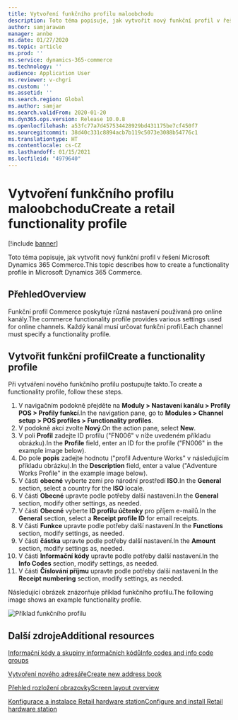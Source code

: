 ```yaml
---
title: Vytvoření funkčního profilu maloobchodu
description: Toto téma popisuje, jak vytvořit nový funkční profil v řešení Microsoft Dynamics 365 Commerce.
author: samjarawan
manager: annbe
ms.date: 01/27/2020
ms.topic: article
ms.prod: ''
ms.service: dynamics-365-commerce
ms.technology: ''
audience: Application User
ms.reviewer: v-chgri
ms.custom: ''
ms.assetid: ''
ms.search.region: Global
ms.author: samjar
ms.search.validFrom: 2020-01-20
ms.dyn365.ops.version: Release 10.0.8
ms.openlocfilehash: a53fc77a7d457534428929bd431175be7cf450f7
ms.sourcegitcommit: 38d40c331c8894acb7b119c5073e3088b54776c1
ms.translationtype: HT
ms.contentlocale: cs-CZ
ms.lasthandoff: 01/15/2021
ms.locfileid: "4979640"
---
```

# <a name="create-a-retail-functionality-profile"></a><span data-ttu-id="12b6d-103">Vytvoření funkčního profilu maloobchodu</span><span class="sxs-lookup"><span data-stu-id="12b6d-103">Create a retail functionality profile</span></span>


[!include [banner](includes/banner.md)]

<span data-ttu-id="12b6d-104">Toto téma popisuje, jak vytvořit nový funkční profil v řešení Microsoft Dynamics 365 Commerce.</span><span class="sxs-lookup"><span data-stu-id="12b6d-104">This topic describes how to create a functionality profile in Microsoft Dynamics 365 Commerce.</span></span>

## <a name="overview"></a><span data-ttu-id="12b6d-105">Přehled</span><span class="sxs-lookup"><span data-stu-id="12b6d-105">Overview</span></span>

<span data-ttu-id="12b6d-106">Funkční profil Commerce poskytuje různá nastavení používaná pro online kanály.</span><span class="sxs-lookup"><span data-stu-id="12b6d-106">The commerce functionality profile provides various settings used for online channels.</span></span> <span data-ttu-id="12b6d-107">Každý kanál musí určovat funkční profil.</span><span class="sxs-lookup"><span data-stu-id="12b6d-107">Each channel must specify a functionality profile.</span></span>

## <a name="create-a-functionality-profile"></a><span data-ttu-id="12b6d-108">Vytvořit funkční profil</span><span class="sxs-lookup"><span data-stu-id="12b6d-108">Create a functionality profile</span></span>

<span data-ttu-id="12b6d-109">Při vytváření nového funkčního profilu postupujte takto.</span><span class="sxs-lookup"><span data-stu-id="12b6d-109">To create a functionality profile, follow these steps.</span></span>

1. <span data-ttu-id="12b6d-110">V navigačním podokně přejděte na **Moduly \> Nastavení kanálu \> Profily POS \> Profily funkcí**.</span><span class="sxs-lookup"><span data-stu-id="12b6d-110">In the navigation pane, go to **Modules \> Channel setup \> POS profiles \> Functionality profiles**.</span></span>
1. <span data-ttu-id="12b6d-111">V podokně akcí zvolte **Nový**.</span><span class="sxs-lookup"><span data-stu-id="12b6d-111">On the action pane, select **New**.</span></span>
1. <span data-ttu-id="12b6d-112">V poli **Profil** zadejte ID profilu ("FN006" v níže uvedeném příkladu obrázku).</span><span class="sxs-lookup"><span data-stu-id="12b6d-112">In the **Profile** field, enter an ID for the profile ("FN006" in the example image below).</span></span>
1. <span data-ttu-id="12b6d-113">Do pole **popis** zadejte hodnotu ("profil Adventure Works" v následujícím příkladu obrázku).</span><span class="sxs-lookup"><span data-stu-id="12b6d-113">In the **Description** field, enter a value ("Adventure Works Profile" in the example image below).</span></span>
1. <span data-ttu-id="12b6d-114">V části **obecné** vyberte zemi pro národní prostředí **ISO**.</span><span class="sxs-lookup"><span data-stu-id="12b6d-114">In the **General** section, select a country for the **ISO** locale.</span></span>
1. <span data-ttu-id="12b6d-115">V části **Obecné** upravte podle potřeby další nastavení.</span><span class="sxs-lookup"><span data-stu-id="12b6d-115">In the **General** section, modify other settings, as needed.</span></span>
1. <span data-ttu-id="12b6d-116">V části **Obecné** vyberte **ID profilu účtenky** pro příjem e-mailů.</span><span class="sxs-lookup"><span data-stu-id="12b6d-116">In the **General** section, select a **Receipt profile ID** for email receipts.</span></span>
1. <span data-ttu-id="12b6d-117">V části **Funkce** upravte podle potřeby další nastavení.</span><span class="sxs-lookup"><span data-stu-id="12b6d-117">In the **Functions** section, modify settings, as needed.</span></span>
1. <span data-ttu-id="12b6d-118">V části **částka** upravte podle potřeby další nastavení.</span><span class="sxs-lookup"><span data-stu-id="12b6d-118">In the **Amount** section, modify settings as, needed.</span></span>
1. <span data-ttu-id="12b6d-119">V části **Informační kódy** upravte podle potřeby další nastavení.</span><span class="sxs-lookup"><span data-stu-id="12b6d-119">In the **Info Codes** section, modify settings, as needed.</span></span>
1. <span data-ttu-id="12b6d-120">V části **Číslování příjmu** upravte podle potřeby další nastavení.</span><span class="sxs-lookup"><span data-stu-id="12b6d-120">In the **Receipt numbering** section, modify settings, as needed.</span></span> 
  
<span data-ttu-id="12b6d-121">Následující obrázek znázorňuje příklad funkčního profilu.</span><span class="sxs-lookup"><span data-stu-id="12b6d-121">The following image shows an example functionality profile.</span></span>
  
![Příklad funkčního profilu](media/retail-functionality-profile.png)

## <a name="additional-resources"></a><span data-ttu-id="12b6d-123">Další zdroje</span><span class="sxs-lookup"><span data-stu-id="12b6d-123">Additional resources</span></span>

[<span data-ttu-id="12b6d-124">Informační kódy a skupiny informačních kódů</span><span class="sxs-lookup"><span data-stu-id="12b6d-124">Info codes and info code groups</span></span>](info-codes-retail.md)           

[<span data-ttu-id="12b6d-125">Vytvoření nového adresáře</span><span class="sxs-lookup"><span data-stu-id="12b6d-125">Create new address book</span></span>](new-address-book.md) 

[<span data-ttu-id="12b6d-126">Přehled rozložení obrazovky</span><span class="sxs-lookup"><span data-stu-id="12b6d-126">Screen layout overview</span></span>](pos-screen-layouts.md)       

[<span data-ttu-id="12b6d-127">Konfigurace a instalace Retail hardware station</span><span class="sxs-lookup"><span data-stu-id="12b6d-127">Configure and install Retail hardware station</span></span>](retail-hardware-station-configuration-installation.md) 
